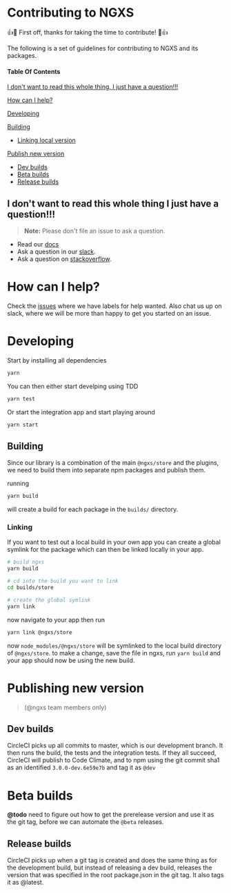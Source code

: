 # Contributing to NGXS

:+1::tada: First off, thanks for taking the time to contribute! :tada::+1:

The following is a set of guidelines for contributing to NGXS and its packages.

#### Table Of Contents

[I don't want to read this whole thing, I just have a question!!!](#i-dont-want-to-read-this-whole-thing-i-just-have-a-question)

[How can I help?](#how-can-I-help?)

[Developing](#developing)

[Building](#building)
 * [Linking local version](#linking)

[Publish new version](#publishing-new-version)
 * [Dev builds](#dev-builds)
 * [Beta builds](#beta-builds)
 * [Release builds](#release-builds)

## I don't want to read this whole thing I just have a question!!!

> **Note:** Please don't file an issue to ask a question.

 * Read our [docs](https://ngxs.gitbook.io/ngxs)
 * Ask a question in our [slack](https://now-examples-slackin-eqzjxuxoem.now.sh/).
 * Ask a question on [stackoverflow](https://stackoverflow.com/questions/tagged/ngxs).

# How can I help?
Check the [issues](https://github.com/ngxs/store/issues) where we have labels for help wanted.
Also chat us up on slack, where we will be more than happy to get you started on an issue.

# Developing
Start by installing all dependencies
```bash
yarn
```

You can then either start develping using TDD
```bash
yarn test
```

Or start the integration app and start playing around
```bash
yarn start
```

## Building
Since our library is a combination of the main `@ngxs/store` and the plugins, we need to build them into separate npm packages and publish them.

running
```bash
yarn build
```
will create a build for each package in the `builds/` directory.

### Linking
If you want to test out a local build in your own app you can create a global symlink for the package which can then be linked locally in your app.

```bash
# build ngxs
yarn build

# cd into the build you want to link
cd builds/store

# create the global symlink
yarn link
```

now navigate to your app then run
```bash
yarn link @ngxs/store
```
now `node_modules/@ngxs/store` will be symlinked to the local build directory of `@ngxs/store`.
to make a change, save the file in ngxs, run `yarn build` and your app should now be using the new build.

# Publishing new version
> (@ngxs team members only)

## Dev builds
CircleCI picks up all commits to master, which is our development branch. It then runs the build, the tests and the integration tests. If they all succeed,
CircleCI will publish to Code Climate, and to npm using the git commit sha1 as an identified `3.0.0-dev.6e59e7b` and tag it as `@dev`

# Beta builds
**@todo** need to figure out how to get the prerelease version and use it as the git tag, before we can automate the `@beta` releases.

## Release builds
CircleCI picks up when a git tag is created and does the same thing as for the development build, but instead of releasing a dev build,
releases the version that was specified in the root package.json in the git tag. It also tags it as @latest.
